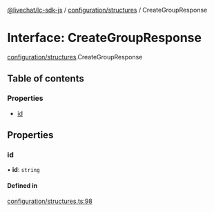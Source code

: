 [@livechat/lc-sdk-js](../README.md) / [configuration/structures](../modules/configuration_structures.md) / CreateGroupResponse

# Interface: CreateGroupResponse

[configuration/structures](../modules/configuration_structures.md).CreateGroupResponse

## Table of contents

### Properties

- [id](configuration_structures.CreateGroupResponse.md#id)

## Properties

### id

• **id**: `string`

#### Defined in

[configuration/structures.ts:98](https://github.com/livechat/lc-sdk-js/blob/a3fdde0/src/configuration/structures.ts#L98)

